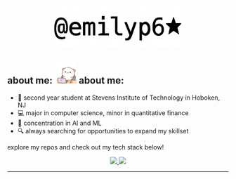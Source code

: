 <p align="center">
  <img src="https://github.com/emilyp6/emilyp6/blob/main/emilyp6.png" width="300"/>
</p>

## about me: <img src="https://github.com/emilyp6/emilyp6/blob/main/cat.gif" width="50"/> about me:

- 🌱 second year student at Stevens Institute of Technology in Hoboken, NJ
- 💻 major in computer science, minor in quantitative finance
- 🧠 concentration in AI and ML
- 🔍 always searching for opportunities to expand my skillset

explore my repos and check out my tech stack below!

<p align="center">
  <a href="https://www.linkedin.com/in/emilyprasad" target="_blank">
    <img src="https://img.shields.io/badge/LINKEDIN-blue?logo=linkedin&logoColor=white&style=for-the-badge" />
  </a>
  <a href="mailto:emilyprasad4@gmail.com" target="_blank">
    <img src="https://img.shields.io/badge/GMAIL-red?logo=gmail&logoColor=white&style=for-the-badge" />
  </a>
</p>

---


